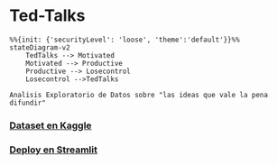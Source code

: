 # Ted-Talks

[//]: <> (Diagrama?)
```mermaid
%%{init: {'securityLevel': 'loose', 'theme':'default'}}%%
stateDiagram-v2
    TedTalks --> Motivated
    Motivated --> Productive
    Productive --> Losecontrol
    Losecontrol -->TedTalks 
```

    Analisis Exploratorio de Datos sobre "las ideas que vale la pena difundir"

### [Dataset en Kaggle](https://www.kaggle.com/ashishjangra27/ted-talks)

### [Deploy en Streamlit](https://share.streamlit.io/gilbertonavamarcos/ted-talks/main/viz.py)
